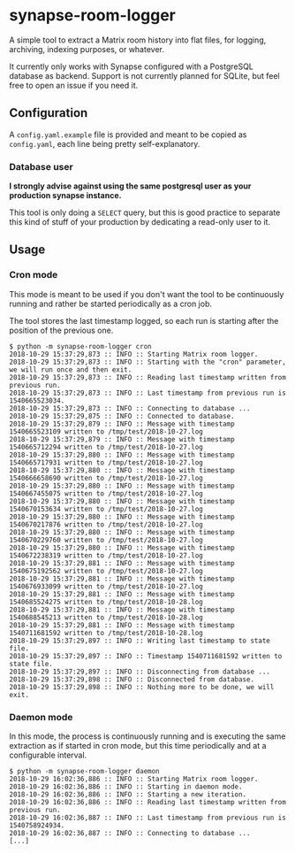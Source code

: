 # synapse-room-logger
A simple tool to extract a Matrix room history into flat files, for logging,
archiving, indexing purposes, or whatever.

It currently only works with Synapse configured with a PostgreSQL database as
backend.
Support is not currently planned for SQLite, but feel free to open an issue if
you need it.

## Configuration

A `config.yaml.example` file is provided and meant to be copied as
`config.yaml`, each line being pretty self-explanatory.

### Database user

**I strongly advise against using the same postgresql user as your production
synapse instance.**

This tool is only doing a `SELECT` query, but this is good practice to separate
this kind of stuff of your production by dedicating a read-only user to it.

## Usage

### Cron mode

This mode is meant to be used if you don't want the tool to be continuously
running and rather be started periodically as a cron job.

The tool stores the last timestamp logged, so each run is starting after the
position of the previous one.

```
$ python -m synapse-room-logger cron
2018-10-29 15:37:29,873 :: INFO :: Starting Matrix room logger.
2018-10-29 15:37:29,873 :: INFO :: Starting with the "cron" parameter, we will run once and then exit.
2018-10-29 15:37:29,873 :: INFO :: Reading last timestamp written from previous run.
2018-10-29 15:37:29,873 :: INFO :: Last timestamp from previous run is 1540665523034.
2018-10-29 15:37:29,873 :: INFO :: Connecting to database ...
2018-10-29 15:37:29,875 :: INFO :: Connected to database.
2018-10-29 15:37:29,879 :: INFO :: Message with timestamp 1540665523109 written to /tmp/test/2018-10-27.log
2018-10-29 15:37:29,879 :: INFO :: Message with timestamp 1540665712294 written to /tmp/test/2018-10-27.log
2018-10-29 15:37:29,880 :: INFO :: Message with timestamp 1540665717931 written to /tmp/test/2018-10-27.log
2018-10-29 15:37:29,880 :: INFO :: Message with timestamp 1540666658690 written to /tmp/test/2018-10-27.log
2018-10-29 15:37:29,880 :: INFO :: Message with timestamp 1540667455075 written to /tmp/test/2018-10-27.log
2018-10-29 15:37:29,880 :: INFO :: Message with timestamp 1540670153634 written to /tmp/test/2018-10-27.log
2018-10-29 15:37:29,880 :: INFO :: Message with timestamp 1540670217876 written to /tmp/test/2018-10-27.log
2018-10-29 15:37:29,880 :: INFO :: Message with timestamp 1540670229760 written to /tmp/test/2018-10-27.log
2018-10-29 15:37:29,880 :: INFO :: Message with timestamp 1540672238319 written to /tmp/test/2018-10-27.log
2018-10-29 15:37:29,881 :: INFO :: Message with timestamp 1540675192562 written to /tmp/test/2018-10-27.log
2018-10-29 15:37:29,881 :: INFO :: Message with timestamp 1540676933099 written to /tmp/test/2018-10-27.log
2018-10-29 15:37:29,881 :: INFO :: Message with timestamp 1540685524275 written to /tmp/test/2018-10-28.log
2018-10-29 15:37:29,881 :: INFO :: Message with timestamp 1540688545213 written to /tmp/test/2018-10-28.log
2018-10-29 15:37:29,881 :: INFO :: Message with timestamp 1540711681592 written to /tmp/test/2018-10-28.log
2018-10-29 15:37:29,897 :: INFO :: Writing last timestamp to state file.
2018-10-29 15:37:29,897 :: INFO :: Timestamp 1540711681592 written to state file.
2018-10-29 15:37:29,897 :: INFO :: Disconnecting from database ...
2018-10-29 15:37:29,898 :: INFO :: Disconnected from database.
2018-10-29 15:37:29,898 :: INFO :: Nothing more to be done, we will exit.
```

### Daemon mode

In this mode, the process is continuously running and is executing the same
extraction as if started in cron mode, but this time periodically and at a
configurable interval.

```
$ python -m synapse-room-logger daemon
2018-10-29 16:02:36,886 :: INFO :: Starting Matrix room logger.
2018-10-29 16:02:36,886 :: INFO :: Starting in daemon mode.
2018-10-29 16:02:36,886 :: INFO :: Starting a new iteration.
2018-10-29 16:02:36,886 :: INFO :: Reading last timestamp written from previous run.
2018-10-29 16:02:36,887 :: INFO :: Last timestamp from previous run is 1540758924934.
2018-10-29 16:02:36,887 :: INFO :: Connecting to database ...
[...]
```
